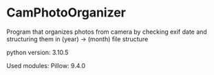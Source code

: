 # CamPhotoOrganizer
Program that organizes photos from camera by checking exif date and structuring them in (year) -> (month) file structure

python version: 3.10.5

Used modules:
	Pillow: 9.4.0
